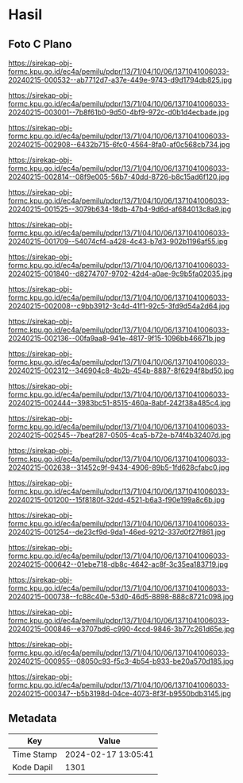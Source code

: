 # Hasil

## Foto C Plano

https://sirekap-obj-formc.kpu.go.id/ec4a/pemilu/pdpr/13/71/04/10/06/1371041006033-20240215-000532--ab7712d7-a37e-449e-9743-d9d1794db825.jpg

https://sirekap-obj-formc.kpu.go.id/ec4a/pemilu/pdpr/13/71/04/10/06/1371041006033-20240215-003001--7b8f61b0-9d50-4bf9-972c-d0b1d4ecbade.jpg

https://sirekap-obj-formc.kpu.go.id/ec4a/pemilu/pdpr/13/71/04/10/06/1371041006033-20240215-002908--6432b715-6fc0-4564-8fa0-af0c568cb734.jpg

https://sirekap-obj-formc.kpu.go.id/ec4a/pemilu/pdpr/13/71/04/10/06/1371041006033-20240215-002814--08f9e005-56b7-40dd-8726-b8c15ad6f120.jpg

https://sirekap-obj-formc.kpu.go.id/ec4a/pemilu/pdpr/13/71/04/10/06/1371041006033-20240215-001525--3079b634-18db-47b4-9d6d-af684013c8a9.jpg

https://sirekap-obj-formc.kpu.go.id/ec4a/pemilu/pdpr/13/71/04/10/06/1371041006033-20240215-001709--54074cf4-a428-4c43-b7d3-902b1196af55.jpg

https://sirekap-obj-formc.kpu.go.id/ec4a/pemilu/pdpr/13/71/04/10/06/1371041006033-20240215-001840--d8274707-9702-42d4-a0ae-9c9b5fa02035.jpg

https://sirekap-obj-formc.kpu.go.id/ec4a/pemilu/pdpr/13/71/04/10/06/1371041006033-20240215-002008--c9bb3912-3c4d-41f1-92c5-3fd9d54a2d64.jpg

https://sirekap-obj-formc.kpu.go.id/ec4a/pemilu/pdpr/13/71/04/10/06/1371041006033-20240215-002136--00fa9aa8-941e-4817-9f15-1096bb46671b.jpg

https://sirekap-obj-formc.kpu.go.id/ec4a/pemilu/pdpr/13/71/04/10/06/1371041006033-20240215-002312--346904c8-4b2b-454b-8887-8f6294f8bd50.jpg

https://sirekap-obj-formc.kpu.go.id/ec4a/pemilu/pdpr/13/71/04/10/06/1371041006033-20240215-002444--3983bc51-8515-460a-8abf-242f38a485c4.jpg

https://sirekap-obj-formc.kpu.go.id/ec4a/pemilu/pdpr/13/71/04/10/06/1371041006033-20240215-002545--7beaf287-0505-4ca5-b72e-b74f4b32407d.jpg

https://sirekap-obj-formc.kpu.go.id/ec4a/pemilu/pdpr/13/71/04/10/06/1371041006033-20240215-002638--31452c9f-9434-4906-89b5-1fd628cfabc0.jpg

https://sirekap-obj-formc.kpu.go.id/ec4a/pemilu/pdpr/13/71/04/10/06/1371041006033-20240215-001200--15f8180f-32dd-4521-b6a3-f90e199a8c6b.jpg

https://sirekap-obj-formc.kpu.go.id/ec4a/pemilu/pdpr/13/71/04/10/06/1371041006033-20240215-001254--de23cf9d-9da1-46ed-9212-337d0f27f861.jpg

https://sirekap-obj-formc.kpu.go.id/ec4a/pemilu/pdpr/13/71/04/10/06/1371041006033-20240215-000642--01ebe718-db8c-4642-ac8f-3c35ea183719.jpg

https://sirekap-obj-formc.kpu.go.id/ec4a/pemilu/pdpr/13/71/04/10/06/1371041006033-20240215-000738--fc88c40e-53d0-46d5-8898-888c8721c098.jpg

https://sirekap-obj-formc.kpu.go.id/ec4a/pemilu/pdpr/13/71/04/10/06/1371041006033-20240215-000846--e3707bd6-c990-4ccd-9846-3b77c261d65e.jpg

https://sirekap-obj-formc.kpu.go.id/ec4a/pemilu/pdpr/13/71/04/10/06/1371041006033-20240215-000955--08050c93-f5c3-4b54-b933-be20a570d185.jpg

https://sirekap-obj-formc.kpu.go.id/ec4a/pemilu/pdpr/13/71/04/10/06/1371041006033-20240215-000347--b5b3198d-04ce-4073-8f3f-b9550bdb3145.jpg


## Metadata

| Key        | Value               |
| ---------- | ------------------- |
| Time Stamp | 2024-02-17 13:05:41 |
| Kode Dapil | 1301                |



